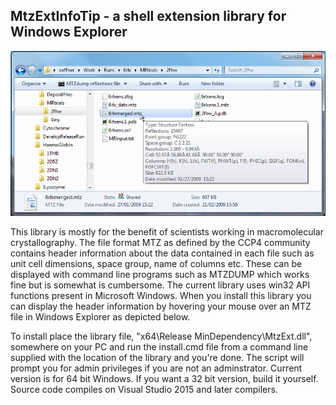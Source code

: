 MtzExtInfoTip - a shell extension library for Windows Explorer
----------------------------------------------------------------
![alt text](MtzExtInfoTip.jpg)

This library is mostly for the benefit of scientists working in macromolecular crystallography. 
The file format MTZ as defined by the CCP4 community contains header information about the data contained 
in each file such as unit cell dimensions, space group, name of columns etc. These can be displayed with command 
line programs such as MTZDUMP which works fine but is somewhat is cumbersome. The current library uses win32
API functions present in Microsoft Windows. When you install this library you can display the header information by 
hovering your mouse over an MTZ file in Windows Explorer as depicted below. 


To install place the library file, "x64\Release MinDependency\MtzExt.dll", somewhere on your PC and run 
the install.cmd file from a command line supplied with the location of the library and you're done. The 
script will prompt you for admin privileges if you are not an adminstrator. Current version is for 64 bit 
Windows. If you want a 32 bit version, build it yourself. Source code compiles on Visual Studio 2015 
and later compilers.

